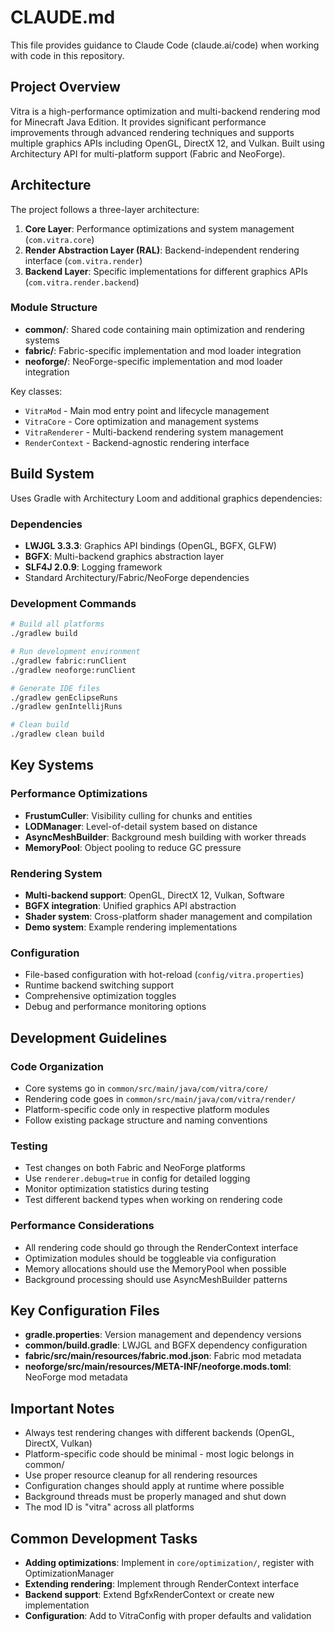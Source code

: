 # CLAUDE.md

This file provides guidance to Claude Code (claude.ai/code) when working with code in this repository.

## Project Overview

Vitra is a high-performance optimization and multi-backend rendering mod for Minecraft Java Edition. It provides significant performance improvements through advanced rendering techniques and supports multiple graphics APIs including OpenGL, DirectX 12, and Vulkan. Built using Architectury API for multi-platform support (Fabric and NeoForge).

## Architecture

The project follows a three-layer architecture:

1. **Core Layer**: Performance optimizations and system management (`com.vitra.core`)
2. **Render Abstraction Layer (RAL)**: Backend-independent rendering interface (`com.vitra.render`)
3. **Backend Layer**: Specific implementations for different graphics APIs (`com.vitra.render.backend`)

### Module Structure
- **common/**: Shared code containing main optimization and rendering systems
- **fabric/**: Fabric-specific implementation and mod loader integration
- **neoforge/**: NeoForge-specific implementation and mod loader integration

Key classes:
- `VitraMod` - Main mod entry point and lifecycle management
- `VitraCore` - Core optimization and management systems
- `VitraRenderer` - Multi-backend rendering system management
- `RenderContext` - Backend-agnostic rendering interface

## Build System

Uses Gradle with Architectury Loom and additional graphics dependencies:

### Dependencies
- **LWJGL 3.3.3**: Graphics API bindings (OpenGL, BGFX, GLFW)
- **BGFX**: Multi-backend graphics abstraction layer
- **SLF4J 2.0.9**: Logging framework
- Standard Architectury/Fabric/NeoForge dependencies

### Development Commands

```bash
# Build all platforms
./gradlew build

# Run development environment
./gradlew fabric:runClient
./gradlew neoforge:runClient

# Generate IDE files
./gradlew genEclipseRuns
./gradlew genIntellijRuns

# Clean build
./gradlew clean build
```

## Key Systems

### Performance Optimizations
- **FrustumCuller**: Visibility culling for chunks and entities
- **LODManager**: Level-of-detail system based on distance
- **AsyncMeshBuilder**: Background mesh building with worker threads
- **MemoryPool**: Object pooling to reduce GC pressure

### Rendering System
- **Multi-backend support**: OpenGL, DirectX 12, Vulkan, Software
- **BGFX integration**: Unified graphics API abstraction
- **Shader system**: Cross-platform shader management and compilation
- **Demo system**: Example rendering implementations

### Configuration
- File-based configuration with hot-reload (`config/vitra.properties`)
- Runtime backend switching support
- Comprehensive optimization toggles
- Debug and performance monitoring options

## Development Guidelines

### Code Organization
- Core systems go in `common/src/main/java/com/vitra/core/`
- Rendering code goes in `common/src/main/java/com/vitra/render/`
- Platform-specific code only in respective platform modules
- Follow existing package structure and naming conventions

### Testing
- Test changes on both Fabric and NeoForge platforms
- Use `renderer.debug=true` in config for detailed logging
- Monitor optimization statistics during testing
- Test different backend types when working on rendering code

### Performance Considerations
- All rendering code should go through the RenderContext interface
- Optimization modules should be toggleable via configuration
- Memory allocations should use the MemoryPool when possible
- Background processing should use AsyncMeshBuilder patterns

## Key Configuration Files

- **gradle.properties**: Version management and dependency versions
- **common/build.gradle**: LWJGL and BGFX dependency configuration
- **fabric/src/main/resources/fabric.mod.json**: Fabric mod metadata
- **neoforge/src/main/resources/META-INF/neoforge.mods.toml**: NeoForge mod metadata

## Important Notes

- Always test rendering changes with different backends (OpenGL, DirectX, Vulkan)
- Platform-specific code should be minimal - most logic belongs in common/
- Use proper resource cleanup for all rendering resources
- Configuration changes should apply at runtime where possible
- Background threads must be properly managed and shut down
- The mod ID is "vitra" across all platforms

## Common Development Tasks

- **Adding optimizations**: Implement in `core/optimization/`, register with OptimizationManager
- **Extending rendering**: Implement through RenderContext interface
- **Backend support**: Extend BgfxRenderContext or create new implementation
- **Configuration**: Add to VitraConfig with proper defaults and validation